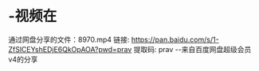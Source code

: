 # -视频在
通过网盘分享的文件：8970.mp4
链接: https://pan.baidu.com/s/1-ZfSlCEYshEDjE6QkOpAOA?pwd=prav 提取码: prav 
--来自百度网盘超级会员v4的分享
